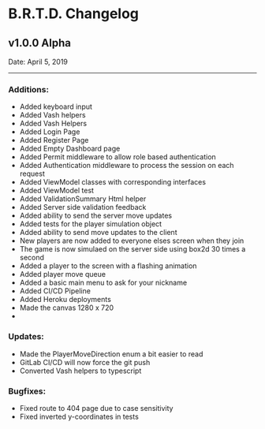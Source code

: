 # B.R.T.D. Changelog
  
## v1.0.0 Alpha  
Date: April 5, 2019  

---  
### Additions:
 - Added keyboard input
 - Added Vash helpers
 - Added Vash Helpers
 - Added Login Page
 - Added Register Page
 - Added Empty Dashboard page
 - Added Permit middleware to allow role based authentication
 - Added Authentication middleware to process the session on each request
 - Added ViewModel classes with corresponding interfaces
 - Added ViewModel test
 - Added ValidationSummary Html helper
 - Added Server side validation feedback
 - Added ability to send the server move updates
 - Added tests for the player simulation object
 - Added ability to send move updates to the client
 - New players are now added to everyone elses screen when they join
 - The game is now simulaed on the server side using box2d 30 times a second
 - Added a player to the screen with a flashing animation
 - Added player move queue
 - Added a basic main menu to ask for your nickname
 - Added CI/CD Pipeline
 - Added Heroku deployments
 - Made the canvas 1280 x 720
 - 
### Updates:
 - Made the PlayerMoveDirection enum a bit easier to read
 - GitLab CI/CD will now force the git push
 - Converted Vash helpers to typescript

### Bugfixes:
 - Fixed route to 404 page due to case sensitivity
 - Fixed inverted y-coordinates in tests


